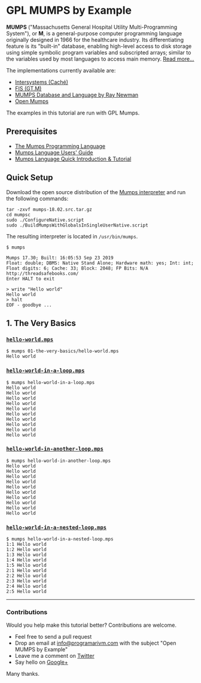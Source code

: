 # GPL MUMPS by Example

**MUMPS** ("Massachusetts General Hospital Utility Multi-Programming System"), or **M**, is a general-purpose computer programming language originally designed in 1966 for the healthcare industry. Its differentiating feature is its "built-in" database, enabling high-level access to disk storage using simple symbolic program variables and subscripted arrays; similar to the variables used by most languages to access main memory. [Read more...](https://en.wikipedia.org/wiki/MUMPS)

The implementations currently available are:

- [Intersystems (Caché)](http://www.intersystems.com/)
- [FIS (GT.M)](http://www.fisglobal.com/products-technologyplatforms-gtm)
- [MUMPS Database and Language by Ray Newman](http://sourceforge.net/projects/mumps/)
- [Open Mumps](http://www.cs.uni.edu/~okane/)

The examples in this tutorial are run with GPL Mumps.

## Prerequisites

- [The Mumps Programming Language](https://www.cs.uni.edu/~okane/)
- [Mumps Language Users' Guide](https://www.cs.uni.edu/~okane/source/MUMPS-MDH/ReadMe.pdf)
- [Mumps Language Quick Introduction & Tutorial](https://www.cs.uni.edu/~okane/source/MUMPS-MDH/MumpsTutorial.pdf)

## Quick Setup

Download the open source distribution of the [Mumps interpreter](https://www.cs.uni.edu/~okane/source/MUMPS-MDH/mumps-18.02.src.tar.gz) and run the following commands:

    tar -zxvf mumps-18.02.src.tar.gz
    cd mumpsc
    sudo ./ConfigureNative.script
    sudo ./BuildMumpsWithGlobalsInSingleUserNative.script

The resulting interpreter is located in `/usr/bin/mumps`.

    $ mumps

    Mumps 17.30; Built: 16:05:53 Sep 23 2019
    Float: double; DBMS: Native Stand Alone; Hardware math: yes; Int: int; Float digits: 6; Cache: 33; Block: 2048; FP Bits: N/A
    http://threadsafebooks.com/
    Enter HALT to exit

    > write "Hello world"
    Hello world
    > halt
    EOF - goodbye ...

## 1. The Very Basics

### [`hello-world.mps`](https://github.com/programarivm/gpl-mumps-by-example/blob/master/01-the-very-basics/hello-world.mps)
    $ mumps 01-the-very-basics/hello-world.mps
    Hello world

### [`hello-world-in-a-loop.mps`](https://github.com/programarivm/gpl-mumps-by-example/blob/master/01-the-very-basics/hello-world-in-a-loop.mps)
    $ mumps hello-world-in-a-loop.mps
    Hello world
    Hello world
    Hello world
    Hello world
    Hello world
    Hello world
    Hello world
    Hello world
    Hello world
    Hello world

### [`hello-world-in-another-loop.mps`](https://github.com/programarivm/gpl-mumps-by-example/blob/master/01-the-very-basics/hello-world-in-another-loop.mps)
    $ mumps hello-world-in-another-loop.mps
    Hello world
    Hello world
    Hello world
    Hello world
    Hello world
    Hello world
    Hello world
    Hello world
    Hello world
    Hello world

### [`hello-world-in-a-nested-loop.mps`](https://github.com/programarivm/gpl-mumps-by-example/blob/master/01-the-very-basics/hello-world-in-a-nested-loop.mps)
    $ mumps hello-world-in-a-nested-loop.mps 
    1:1 Hello world
    1:2 Hello world
    1:3 Hello world
    1:4 Hello world
    1:5 Hello world
    2:1 Hello world
    2:2 Hello world
    2:3 Hello world
    2:4 Hello world
    2:5 Hello world
---

### Contributions

Would you help make this tutorial better? Contributions are welcome.

- Feel free to send a pull request
- Drop an email at info@programarivm.com with the subject "Open MUMPS by Example"
- Leave me a comment on [Twitter](https://twitter.com/programarivm)
- Say hello on [Google+](https://plus.google.com/+Programarivm)

Many thanks.
